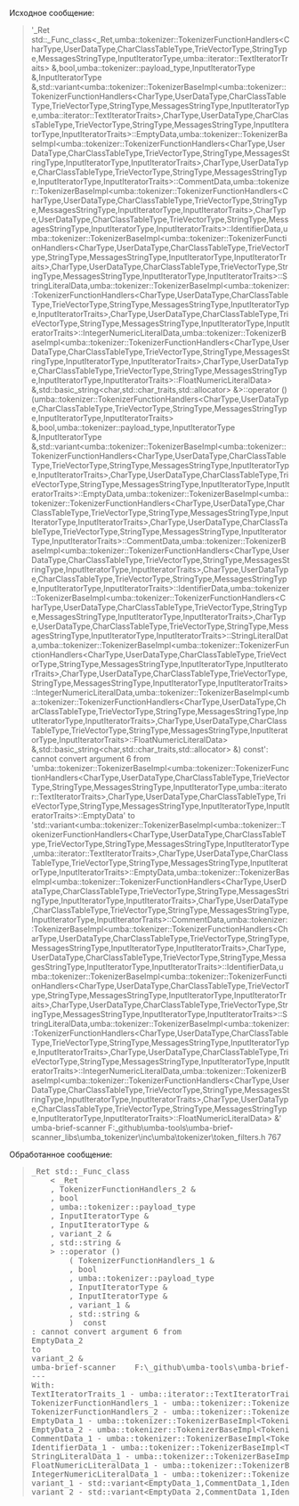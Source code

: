 
Исходное сообщение:

> '_Ret std::_Func_class<_Ret,umba::tokenizer::TokenizerFunctionHandlers<CharType,UserDataType,CharClassTableType,TrieVectorType,StringType,MessagesStringType,InputIteratorType,umba::iterator::TextIteratorTraits<InputIteratorType>> &,bool,umba::tokenizer::payload_type,InputIteratorType &,InputIteratorType &,std::variant<umba::tokenizer::TokenizerBaseImpl<umba::tokenizer::TokenizerFunctionHandlers<CharType,UserDataType,CharClassTableType,TrieVectorType,StringType,MessagesStringType,InputIteratorType,umba::iterator::TextIteratorTraits<InputIteratorType>>,CharType,UserDataType,CharClassTableType,TrieVectorType,StringType,MessagesStringType,InputIteratorType,InputIteratorTraits>::EmptyData,umba::tokenizer::TokenizerBaseImpl<umba::tokenizer::TokenizerFunctionHandlers<CharType,UserDataType,CharClassTableType,TrieVectorType,StringType,MessagesStringType,InputIteratorType,InputIteratorTraits>,CharType,UserDataType,CharClassTableType,TrieVectorType,StringType,MessagesStringType,InputIteratorType,InputIteratorTraits>::CommentData,umba::tokenizer::TokenizerBaseImpl<umba::tokenizer::TokenizerFunctionHandlers<CharType,UserDataType,CharClassTableType,TrieVectorType,StringType,MessagesStringType,InputIteratorType,InputIteratorTraits>,CharType,UserDataType,CharClassTableType,TrieVectorType,StringType,MessagesStringType,InputIteratorType,InputIteratorTraits>::IdentifierData,umba::tokenizer::TokenizerBaseImpl<umba::tokenizer::TokenizerFunctionHandlers<CharType,UserDataType,CharClassTableType,TrieVectorType,StringType,MessagesStringType,InputIteratorType,InputIteratorTraits>,CharType,UserDataType,CharClassTableType,TrieVectorType,StringType,MessagesStringType,InputIteratorType,InputIteratorTraits>::StringLiteralData,umba::tokenizer::TokenizerBaseImpl<umba::tokenizer::TokenizerFunctionHandlers<CharType,UserDataType,CharClassTableType,TrieVectorType,StringType,MessagesStringType,InputIteratorType,InputIteratorTraits>,CharType,UserDataType,CharClassTableType,TrieVectorType,StringType,MessagesStringType,InputIteratorType,InputIteratorTraits>::IntegerNumericLiteralData,umba::tokenizer::TokenizerBaseImpl<umba::tokenizer::TokenizerFunctionHandlers<CharType,UserDataType,CharClassTableType,TrieVectorType,StringType,MessagesStringType,InputIteratorType,InputIteratorTraits>,CharType,UserDataType,CharClassTableType,TrieVectorType,StringType,MessagesStringType,InputIteratorType,InputIteratorTraits>::FloatNumericLiteralData> &,std::basic_string<char,std::char_traits<char>,std::allocator<char>> &>::operator ()(umba::tokenizer::TokenizerFunctionHandlers<CharType,UserDataType,CharClassTableType,TrieVectorType,StringType,MessagesStringType,InputIteratorType,InputIteratorTraits> &,bool,umba::tokenizer::payload_type,InputIteratorType &,InputIteratorType &,std::variant<umba::tokenizer::TokenizerBaseImpl<umba::tokenizer::TokenizerFunctionHandlers<CharType,UserDataType,CharClassTableType,TrieVectorType,StringType,MessagesStringType,InputIteratorType,InputIteratorTraits>,CharType,UserDataType,CharClassTableType,TrieVectorType,StringType,MessagesStringType,InputIteratorType,InputIteratorTraits>::EmptyData,umba::tokenizer::TokenizerBaseImpl<umba::tokenizer::TokenizerFunctionHandlers<CharType,UserDataType,CharClassTableType,TrieVectorType,StringType,MessagesStringType,InputIteratorType,InputIteratorTraits>,CharType,UserDataType,CharClassTableType,TrieVectorType,StringType,MessagesStringType,InputIteratorType,InputIteratorTraits>::CommentData,umba::tokenizer::TokenizerBaseImpl<umba::tokenizer::TokenizerFunctionHandlers<CharType,UserDataType,CharClassTableType,TrieVectorType,StringType,MessagesStringType,InputIteratorType,InputIteratorTraits>,CharType,UserDataType,CharClassTableType,TrieVectorType,StringType,MessagesStringType,InputIteratorType,InputIteratorTraits>::IdentifierData,umba::tokenizer::TokenizerBaseImpl<umba::tokenizer::TokenizerFunctionHandlers<CharType,UserDataType,CharClassTableType,TrieVectorType,StringType,MessagesStringType,InputIteratorType,InputIteratorTraits>,CharType,UserDataType,CharClassTableType,TrieVectorType,StringType,MessagesStringType,InputIteratorType,InputIteratorTraits>::StringLiteralData,umba::tokenizer::TokenizerBaseImpl<umba::tokenizer::TokenizerFunctionHandlers<CharType,UserDataType,CharClassTableType,TrieVectorType,StringType,MessagesStringType,InputIteratorType,InputIteratorTraits>,CharType,UserDataType,CharClassTableType,TrieVectorType,StringType,MessagesStringType,InputIteratorType,InputIteratorTraits>::IntegerNumericLiteralData,umba::tokenizer::TokenizerBaseImpl<umba::tokenizer::TokenizerFunctionHandlers<CharType,UserDataType,CharClassTableType,TrieVectorType,StringType,MessagesStringType,InputIteratorType,InputIteratorTraits>,CharType,UserDataType,CharClassTableType,TrieVectorType,StringType,MessagesStringType,InputIteratorType,InputIteratorTraits>::FloatNumericLiteralData> &,std::basic_string<char,std::char_traits<char>,std::allocator<char>> &) const': cannot convert argument 6 from 'umba::tokenizer::TokenizerBaseImpl<umba::tokenizer::TokenizerFunctionHandlers<CharType,UserDataType,CharClassTableType,TrieVectorType,StringType,MessagesStringType,InputIteratorType,umba::iterator::TextIteratorTraits<InputIteratorType>>,CharType,UserDataType,CharClassTableType,TrieVectorType,StringType,MessagesStringType,InputIteratorType,InputIteratorTraits>::EmptyData' to 'std::variant<umba::tokenizer::TokenizerBaseImpl<umba::tokenizer::TokenizerFunctionHandlers<CharType,UserDataType,CharClassTableType,TrieVectorType,StringType,MessagesStringType,InputIteratorType,umba::iterator::TextIteratorTraits<InputIteratorType>>,CharType,UserDataType,CharClassTableType,TrieVectorType,StringType,MessagesStringType,InputIteratorType,InputIteratorTraits>::EmptyData,umba::tokenizer::TokenizerBaseImpl<umba::tokenizer::TokenizerFunctionHandlers<CharType,UserDataType,CharClassTableType,TrieVectorType,StringType,MessagesStringType,InputIteratorType,InputIteratorTraits>,CharType,UserDataType,CharClassTableType,TrieVectorType,StringType,MessagesStringType,InputIteratorType,InputIteratorTraits>::CommentData,umba::tokenizer::TokenizerBaseImpl<umba::tokenizer::TokenizerFunctionHandlers<CharType,UserDataType,CharClassTableType,TrieVectorType,StringType,MessagesStringType,InputIteratorType,InputIteratorTraits>,CharType,UserDataType,CharClassTableType,TrieVectorType,StringType,MessagesStringType,InputIteratorType,InputIteratorTraits>::IdentifierData,umba::tokenizer::TokenizerBaseImpl<umba::tokenizer::TokenizerFunctionHandlers<CharType,UserDataType,CharClassTableType,TrieVectorType,StringType,MessagesStringType,InputIteratorType,InputIteratorTraits>,CharType,UserDataType,CharClassTableType,TrieVectorType,StringType,MessagesStringType,InputIteratorType,InputIteratorTraits>::StringLiteralData,umba::tokenizer::TokenizerBaseImpl<umba::tokenizer::TokenizerFunctionHandlers<CharType,UserDataType,CharClassTableType,TrieVectorType,StringType,MessagesStringType,InputIteratorType,InputIteratorTraits>,CharType,UserDataType,CharClassTableType,TrieVectorType,StringType,MessagesStringType,InputIteratorType,InputIteratorTraits>::IntegerNumericLiteralData,umba::tokenizer::TokenizerBaseImpl<umba::tokenizer::TokenizerFunctionHandlers<CharType,UserDataType,CharClassTableType,TrieVectorType,StringType,MessagesStringType,InputIteratorType,InputIteratorTraits>,CharType,UserDataType,CharClassTableType,TrieVectorType,StringType,MessagesStringType,InputIteratorType,InputIteratorTraits>::FloatNumericLiteralData> &'	umba-brief-scanner	F:\_github\umba-tools\umba-brief-scanner\_libs\umba_tokenizer\inc\umba\tokenizer\token_filters.h	767

<!-- -->

Обработанное сообщение:

> <pre>
> _Ret std::_Func_class
>     &lt; _Ret
>     , TokenizerFunctionHandlers_2 &amp;
>     , bool
>     , umba::tokenizer::payload_type
>     , InputIteratorType &amp;
>     , InputIteratorType &amp;
>     , variant_2 &amp;
>     , std::string &amp;
>     &gt; ::operator ()
>         ( TokenizerFunctionHandlers_1 &amp;
>         , bool
>         , umba::tokenizer::payload_type
>         , InputIteratorType &amp;
>         , InputIteratorType &amp;
>         , variant_1 &amp;
>         , std::string &amp;
>         )  const
> : cannot convert argument 6 from
> EmptyData_2
> to
> variant_2 &amp;
> umba-brief-scanner	F:\_github\umba-tools\umba-brief-scanner\_libs\umba_tokenizer\inc\umba\tokenizer\token_filters.h	767
> ---
> With:
> TextIteratorTraits_1 - umba::iterator::TextIteratorTraits&lt;InputIteratorType&gt;
> TokenizerFunctionHandlers_1 - umba::tokenizer::TokenizerFunctionHandlers&lt;CharType,UserDataType,CharClassTableType,TrieVectorType,StringType,MessagesStringType,InputIteratorType,InputIteratorTraits&gt;
> TokenizerFunctionHandlers_2 - umba::tokenizer::TokenizerFunctionHandlers&lt;CharType,UserDataType,CharClassTableType,TrieVectorType,StringType,MessagesStringType,InputIteratorType,TextIteratorTraits_1&gt;
> EmptyData_1 - umba::tokenizer::TokenizerBaseImpl&lt;TokenizerFunctionHandlers_1,CharType,UserDataType,CharClassTableType,TrieVectorType,StringType,MessagesStringType,InputIteratorType,InputIteratorTraits&gt;::EmptyData
> EmptyData_2 - umba::tokenizer::TokenizerBaseImpl&lt;TokenizerFunctionHandlers_2,CharType,UserDataType,CharClassTableType,TrieVectorType,StringType,MessagesStringType,InputIteratorType,InputIteratorTraits&gt;::EmptyData
> CommentData_1 - umba::tokenizer::TokenizerBaseImpl&lt;TokenizerFunctionHandlers_1,CharType,UserDataType,CharClassTableType,TrieVectorType,StringType,MessagesStringType,InputIteratorType,InputIteratorTraits&gt;::CommentData
> IdentifierData_1 - umba::tokenizer::TokenizerBaseImpl&lt;TokenizerFunctionHandlers_1,CharType,UserDataType,CharClassTableType,TrieVectorType,StringType,MessagesStringType,InputIteratorType,InputIteratorTraits&gt;::IdentifierData
> StringLiteralData_1 - umba::tokenizer::TokenizerBaseImpl&lt;TokenizerFunctionHandlers_1,CharType,UserDataType,CharClassTableType,TrieVectorType,StringType,MessagesStringType,InputIteratorType,InputIteratorTraits&gt;::StringLiteralData
> FloatNumericLiteralData_1 - umba::tokenizer::TokenizerBaseImpl&lt;TokenizerFunctionHandlers_1,CharType,UserDataType,CharClassTableType,TrieVectorType,StringType,MessagesStringType,InputIteratorType,InputIteratorTraits&gt;::FloatNumericLiteralData
> IntegerNumericLiteralData_1 - umba::tokenizer::TokenizerBaseImpl&lt;TokenizerFunctionHandlers_1,CharType,UserDataType,CharClassTableType,TrieVectorType,StringType,MessagesStringType,InputIteratorType,InputIteratorTraits&gt;::IntegerNumericLiteralData
> variant_1 - std::variant&lt;EmptyData_1,CommentData_1,IdentifierData_1,StringLiteralData_1,IntegerNumericLiteralData_1,FloatNumericLiteralData_1&gt;
> variant_2 - std::variant&lt;EmptyData_2,CommentData_1,IdentifierData_1,StringLiteralData_1,IntegerNumericLiteralData_1,FloatNumericLiteralData_1&gt;
> </pre>

<!-- -->


